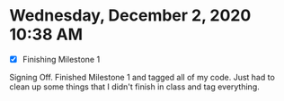 # Wednesday, December  2, 2020 10:38 AM
- [x] Finishing Milestone 1

Signing Off. Finished Milestone 1 and tagged all of my code. Just had to clean up some things that I didn't finish in class and tag everything. 
